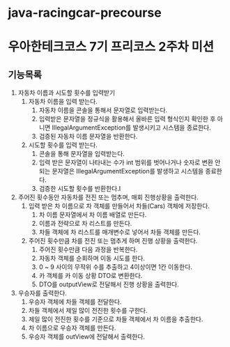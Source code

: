 # java-racingcar-precourse

우아한테크코스 7기 프리코스 2주차 미션
======================================
기능목록
--------
1. 자동차 이름과 시도할 횟수를 입력받기
    1. 자동차 이름을 입력 받는다.
       1. 자동차 이름을 콘솔을 통해서 문자열로 입력받는다.
       2. 입력받은 문자열을 정규식을 활용해서 올바른 입력 형식인지 확인한 후 아니면 IllegalArgumentException를 발생시키고 시스템을 종료한다.
       3. 검증된 자동차 이름 문자열을 반환한다.
    2. 시도할 횟수를 입력 받는다.
       1. 콘솔을 통해 문자열을 입력받는다.
       2. 입력 받은 문자열이 나타내는 수가 int 범위를 벗어나거나 숫자로 변환 안 되는 문자열은 IllegalArgumentException를 발생하고 시스템을 종료한다.
       3. 검증한 시도할 횟수를 반환한다.I
2. 주어진 횟수동안 자동차를 전진 또는 멈추며, 매회 진행상황을 출력한다.
    1. 입력 받은 차 이름으로 차 객체를 만들어서 차들(Cars) 객체에 저장한다.
        1. 차 이름 문자열에서 차 이름 배열로 만든다.
        2. 이름과 전략으로 차 리스트를 만든다.
        3. 차들 객체에 차 리스트를 매개변수로 넣어서 차들 객체를 만든다.
    2. 주어진 횟수만큼 차를 전진 또는 멈추게 하며 진행 상황을 출력한다.
       1. 주어진 횟수만큼 다음 과정을 반복한다.
       2. 자동차 객체를 순회하며 이동 시도를 한다. 
       3. 0 ~ 9 사이의 무작위 수를 추출하고 4이상이면 1칸 이동한다.
       4. 카 객체를 카 이동 상황 DTO로 변환한다.
       5. DTO를 outputView로 전달해서 진행 상황을 출력한다.
3. 우승자를 출력한다.
    1. 우승자 객체에 차들 객체를 전달한다.
    2. 차들 객체에서 제일 많이 전진한 횟수를 구한다.
    3. 제일 많이 전진한 횟수를 기준으로 차들 객체에서 차 이름을 추출한다.
    4. 차 이름으로 우승자 객체를 만든다.
    5. 우승자 객체를 outView에 전달해서 출력한다.
